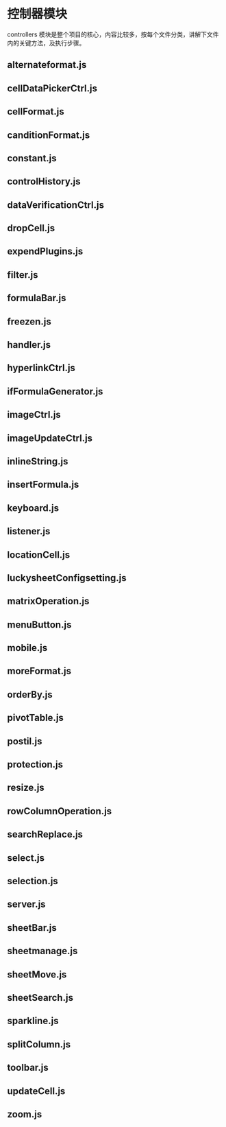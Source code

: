 # 控制器模块

<backTop />

controllers 模块是整个项目的核心，内容比较多，按每个文件分类，讲解下文件内的关键方法，及执行步骤。

## alternateformat.js

## cellDataPickerCtrl.js

## cellFormat.js

## canditionFormat.js

## constant.js

## controlHistory.js

## dataVerificationCtrl.js

## dropCell.js

## expendPlugins.js

## filter.js

## formulaBar.js

## freezen.js

## handler.js

## hyperlinkCtrl.js

## ifFormulaGenerator.js

## imageCtrl.js

## imageUpdateCtrl.js

## inlineString.js

## insertFormula.js

## keyboard.js

## listener.js

## locationCell.js

## luckysheetConfigsetting.js

## matrixOperation.js

## menuButton.js

## mobile.js

## moreFormat.js

## orderBy.js

## pivotTable.js

## postil.js

## protection.js

## resize.js

## rowColumnOperation.js

## searchReplace.js

## select.js

## selection.js

## server.js

## sheetBar.js

## sheetmanage.js

## sheetMove.js

## sheetSearch.js

## sparkline.js

## splitColumn.js

## toolbar.js

## updateCell.js

## zoom.js
